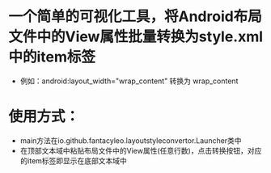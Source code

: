 # 一个简单的可视化工具，将Android布局文件中的View属性批量转换为style.xml中的item标签
- 例如：android:layout_width="wrap_content" 转换为 <item name="android:layout_width">wrap_content</item>

# 使用方式：
- main方法在io.github.fantacyleo.layoutstyleconvertor.Launcher类中
- 在顶部文本域中粘贴布局文件中的View属性(任意行数)，点击转换按钮，对应的item标签即显示在底部文本域中

